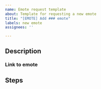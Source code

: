 ```yaml
---
name: Emote request template
about: Template for requesting a new emote
title: "[EMOTE] Add ### emote"
labels: new emote
assignees: ''

---
```


## Description

### Link to emote

## Steps
